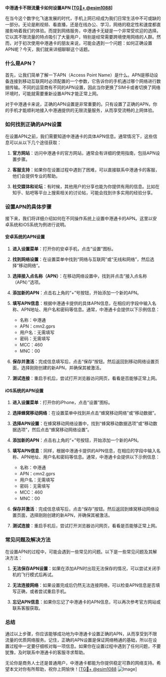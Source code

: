 **中港通卡不限流量卡如何设置APN [[TG💪+ @esim1088](https://t.me/s/esim1088)]**

在当今这个数字化飞速发展的时代，手机上网已经成为我们日常生活中不可或缺的一部分。无论是刷视频、看直播，还是在线办公、学习，网络的稳定性和速度都直接影响着我们的体验。而提到网络服务，中港通卡无疑是一个非常受欢迎的选择。它以其不限流量的特点吸引了大量用户，特别是经常需要跨境使用网络的人群。然而，对于初次使用中港通卡的朋友来说，可能会遇到一个问题：如何正确设置APN呢？今天，我们就来详细聊聊这个话题。

### 什么是APN？

首先，让我们简单了解一下APN（Access Point Name）是什么。APN是移动设备连接到移动互联网时必须配置的一个参数，它告诉你的手机通过哪个网络进行数据传输。不同的运营商有不同的APN设置，因此当你更换了SIM卡或者切换了网络环境时，可能就需要重新设置APN才能正常上网。

对于中港通卡来说，正确的APN设置是非常重要的。只有设置了正确的APN，你的手机才能顺利地接入中港通提供的无限流量服务，从而享受流畅的上网体验。

### 如何找到正确的APN设置

在设置APN之前，我们需要知道中港通卡的具体APN信息。通常情况下，这些信息可以从以下几个途径获取：

1. **官方网站**：访问中港通卡的官方网站，通常会有详细的使用指南，包括APN设置步骤。
   
2. **客服支持**：如果你在设置过程中遇到了困难，可以直接联系中港通卡的客服，他们会提供专业的帮助。

3. **社交媒体和论坛**：有时候，其他用户的分享也能为你提供有用的信息。比如在知乎、贴吧等平台上搜索相关的讨论帖，可能会找到许多实用的经验分享。

### 设置APN的具体步骤

接下来，我们将详细介绍如何在不同操作系统上设置中港通卡的APN。这里以安卓系统和iOS系统为例进行说明。

#### 安卓系统的APN设置

1. **进入设置菜单**：打开你的安卓手机，点击“设置”图标。
   
2. **找到网络设置**：在设置菜单中找到“网络与互联网”或“无线和网络”，然后选择“移动网络”。

3. **选择接入点名称（APN）**：在移动网络设置中，找到并点击“接入点名称（APN）”选项。

4. **添加新的APN**：点击右上角的“+”号按钮，开始添加一个新的APN。

5. **填写APN信息**：根据中港通卡提供的具体APN信息，在相应的字段中输入名称、APN地址、用户名和密码等信息。通常，中港通卡会提供以下示例信息：
   - 名称：中港通
   - APN：cmn2.gprs
   - 用户名：无需填写
   - 密码：无需填写
   - MCC：460
   - MNC：00

6. **保存并激活**：完成信息填写后，点击“保存”按钮。然后返回到移动网络设置页面，选择刚刚创建的新APN，并确保其被激活。

7. **测试连接**：重启手机后，尝试打开浏览器访问网页，看看是否能够正常上网。

#### iOS系统的APN设置

1. **进入设置菜单**：打开你的iPhone，点击“设置”图标。

2. **选择蜂窝移动网络**：在设置菜单中找到并点击“蜂窝移动网络”或“移动数据”。

3. **选择APN设置**：在蜂窝移动网络设置中，找到“蜂窝移动数据选项”或“移动数据选项”，然后点击“蜂窝移动网络设置”。

4. **添加新的APN**：点击右上角的“+”号按钮，开始添加一个新的APN。

5. **填写APN信息**：同样，根据中港通卡提供的APN信息，在相应的字段中输入名称、APN地址、用户名和密码等信息。通常，中港通卡会提供以下示例信息：
   - 名称：中港通
   - APN：cmn2.gprs
   - 用户名：无需填写
   - 密码：无需填写
   - MCC：460
   - MNC：00

6. **保存并激活**：完成信息填写后，点击“保存”按钮。然后返回到蜂窝移动网络设置页面，选择刚刚创建的新APN，并确保其被激活。

7. **测试连接**：重启手机后，尝试打开浏览器访问网页，看看是否能够正常上网。

### 常见问题及解决方法

在设置APN的过程中，可能会遇到一些常见的问题。以下是一些常见问题及其解决方法：

1. **无法保存APN设置**：如果在添加APN时出现无法保存的情况，可以尝试关闭手机的飞行模式后再试。

2. **无法连接网络**：如果设置完成后仍然无法连接网络，可以检查APN信息是否填写正确，或者尝试重启手机。

3. **忘记APN信息**：如果你忘记了中港通卡的APN信息，可以再次参考官方网站或联系客服获取。

### 总结

通过以上步骤，你应该能够成功地为中港通卡设置正确的APN，从而享受到不限流量的优质网络服务。记住，正确的APN设置是保证网络畅通的基础，所以在设置过程中一定要仔细核对每一项信息。如果你在设置过程中遇到了任何问题，不要犹豫，及时联系中港通卡的客服寻求帮助。

无论你是商务人士还是普通用户，中港通卡都能为你提供稳定可靠的网络支持。希望本文对你有所帮助，祝你上网愉快！[[TG💪+ @esim1088](https://t.me/s/esim1088) ![Image](https://i.postimg.cc/4NQfJmqS/Snipaste-2025-05-13-00-14-12.png)]